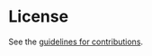 # License

See the
[guidelines for contributions](https://github.com/ietf-homenet-wg/simple-naming/blob/master/CONTRIBUTING.md).
